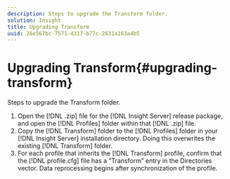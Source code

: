 ```yaml
---
description: Steps to upgrade the Transform folder.
solution: Insight
title: Upgrading Transform
uuid: 26e567bc-7571-4317-b77c-2631a163a4b5
---
```


# Upgrading Transform{#upgrading-transform}

Steps to upgrade the Transform folder.

1. Open the [!DNL .zip] file for the [!DNL Insight Server] release package, and open the [!DNL Profiles] folder within that [!DNL .zip] file.
1. Copy the [!DNL Transform] folder to the [!DNL Profiles] folder in your [!DNL Insight Server] installation directory. Doing this overwrites the existing [!DNL Transform] folder.
1. For each profile that inherits the [!DNL Transform] profile, confirm that the [!DNL profile.cfg] file has a “Transform” entry in the Directories vector.
Data reprocessing begins after synchronization of the profile. 
